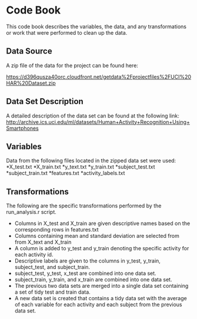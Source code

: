 <h1>Code Book</h1>

This code book describes the variables, the data, and any transformations or work that were performed to clean up the data.

<h2>Data Source</h2>

A zip file of the data for the project can be found here:

https://d396qusza40orc.cloudfront.net/getdata%2Fprojectfiles%2FUCI%20HAR%20Dataset.zip 

<h2>Data Set Description</h2>

A detailed description of the data set can be found at the following link:  http://archive.ics.uci.edu/ml/datasets/Human+Activity+Recognition+Using+Smartphones

<h2>Variables</h2>

Data from the following files located in the zipped data set were used:
*X_test.txt
*X_train.txt
*y_text.txt
*y_train.txt
*subject_test.txt
*subject_train.txt
*features.txt
*activity_labels.txt

<h2>Transformations</h2>

The following are the specific transformations performed by the run_analysis.r script.

* Columns in X_test and X_train are given descriptive names based on the corresponding rows in features.txt
* Columns containing mean and standard deviation are selected from from X_text and X_train
* A column is added to y_test and y_train denoting the specific activity for each activity id.
* Descriptive labels are given to the columns in y_test, y_train, subject_test, and subject_train.
* subject_test, y_test, x_test are combined into one data set.
* subject_train, y_train, and x_train are combined into one data set.
* The previous two data sets are merged into a single data set containing a set of tidy test and train data.
* A new data set is created that contains a tidy data set with the average of each variable for each activity and each subject from the previous data set.
